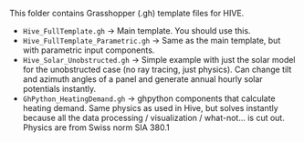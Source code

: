This folder contains Grasshopper (.gh) template files for HIVE.

- `Hive_FullTemplate.gh` -> Main template. You should use this.
- `Hive_FullTemplate_Parametric.gh` -> Same as the main template, but with parametric input components.
- `Hive_Solar_Unobstructed.gh` -> Simple example with just the solar model for the unobstructed case (no ray tracing, just physics). Can change tilt and azimuth angles of a panel and generate annual hourly solar potentials instantly.
- `GhPython_HeatingDemand.gh` -> ghpython components that calculate heating demand. Same physics as used in Hive, but solves instantly because all the data processing / visualization / what-not... is cut out. Physics are from Swiss norm SIA 380.1